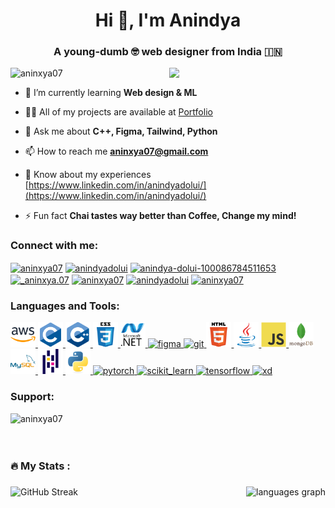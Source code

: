 <h1 align="center">Hi 👋, I'm Anindya</h1>
<h3 align="center">A young-dumb 🤓 web designer from India 🇮🇳</h3>
<img align="right" width="250" src="https://i.imgflip.com/65efzo.gif"  />
<p align="left"> <img src="https://komarev.com/ghpvc/?username=aninxya07&label=Profile%20views&color=ff69b4&style=flat" alt="aninxya07" /> </p>

- 🌱 I’m currently learning **Web design & ML**

- 👨‍💻 All of my projects are available at [Portfolio](https://aninxya07.github.io/Portfolio/)

- 💬 Ask me about **C++, Figma, Tailwind, Python**

- 📫 How to reach me **aninxya07@gmail.com**

- 📄 Know about my experiences [https://www.linkedin.com/in/anindyadolui/](https://www.linkedin.com/in/anindyadolui/)

- ⚡ Fun fact **Chai tastes way better than Coffee, Change my mind!**

<h3 align="left">Connect with me:</h3>
<p align="left">
<a href="https://dev.to/aninxya07" target="blank"><img align="center" src="https://raw.githubusercontent.com/rahuldkjain/github-profile-readme-generator/master/src/images/icons/Social/devto.svg" alt="aninxya07" height="30" width="40" /></a>
<a href="https://linkedin.com/in/anindyadolui" target="blank"><img align="center" src="https://raw.githubusercontent.com/rahuldkjain/github-profile-readme-generator/master/src/images/icons/Social/linked-in-alt.svg" alt="anindyadolui" height="30" width="40" /></a>
<a href="https://fb.com/anindya-dolui-100086784511653" target="blank"><img align="center" src="https://raw.githubusercontent.com/rahuldkjain/github-profile-readme-generator/master/src/images/icons/Social/facebook.svg" alt="anindya-dolui-100086784511653" height="30" width="40" /></a>
<a href="https://instagram.com/_aninxya.07" target="blank"><img align="center" src="https://raw.githubusercontent.com/rahuldkjain/github-profile-readme-generator/master/src/images/icons/Social/instagram.svg" alt="_aninxya.07" height="30" width="40" /></a>
<a href="https://dribbble.com/aninxya07" target="blank"><img align="center" src="https://raw.githubusercontent.com/rahuldkjain/github-profile-readme-generator/master/src/images/icons/Social/dribbble.svg" alt="aninxya07" height="30" width="40" /></a>
<a href="https://www.behance.net/anindyadolui" target="blank"><img align="center" src="https://raw.githubusercontent.com/rahuldkjain/github-profile-readme-generator/master/src/images/icons/Social/behance.svg" alt="anindyadolui" height="30" width="40" /></a>
<a href="https://www.leetcode.com/aninxya07" target="blank"><img align="center" src="https://raw.githubusercontent.com/rahuldkjain/github-profile-readme-generator/master/src/images/icons/Social/leet-code.svg" alt="aninxya07" height="30" width="40" /></a>
</p>

<h3 align="left">Languages and Tools:</h3>
<p align="left"> <a href="https://aws.amazon.com" target="_blank" rel="noreferrer"> <img src="https://raw.githubusercontent.com/devicons/devicon/master/icons/amazonwebservices/amazonwebservices-original-wordmark.svg" alt="aws" width="40" height="40"/> </a> <a href="https://www.cprogramming.com/" target="_blank" rel="noreferrer"> <img src="https://raw.githubusercontent.com/devicons/devicon/master/icons/c/c-original.svg" alt="c" width="40" height="40"/> </a> <a href="https://www.w3schools.com/cpp/" target="_blank" rel="noreferrer"> <img src="https://raw.githubusercontent.com/devicons/devicon/master/icons/cplusplus/cplusplus-original.svg" alt="cplusplus" width="40" height="40"/> </a> <a href="https://www.w3schools.com/css/" target="_blank" rel="noreferrer"> <img src="https://raw.githubusercontent.com/devicons/devicon/master/icons/css3/css3-original-wordmark.svg" alt="css3" width="40" height="40"/> </a> <a href="https://dotnet.microsoft.com/" target="_blank" rel="noreferrer"> <img src="https://raw.githubusercontent.com/devicons/devicon/master/icons/dot-net/dot-net-original-wordmark.svg" alt="dotnet" width="40" height="40"/> </a> <a href="https://www.figma.com/" target="_blank" rel="noreferrer"> <img src="https://www.vectorlogo.zone/logos/figma/figma-icon.svg" alt="figma" width="40" height="40"/> </a> <a href="https://git-scm.com/" target="_blank" rel="noreferrer"> <img src="https://www.vectorlogo.zone/logos/git-scm/git-scm-icon.svg" alt="git" width="40" height="40"/> </a> <a href="https://www.w3.org/html/" target="_blank" rel="noreferrer"> <img src="https://raw.githubusercontent.com/devicons/devicon/master/icons/html5/html5-original-wordmark.svg" alt="html5" width="40" height="40"/> </a> <a href="https://www.java.com" target="_blank" rel="noreferrer"> <img src="https://raw.githubusercontent.com/devicons/devicon/master/icons/java/java-original.svg" alt="java" width="40" height="40"/> </a> <a href="https://developer.mozilla.org/en-US/docs/Web/JavaScript" target="_blank" rel="noreferrer"> <img src="https://raw.githubusercontent.com/devicons/devicon/master/icons/javascript/javascript-original.svg" alt="javascript" width="40" height="40"/> </a> <a href="https://www.mongodb.com/" target="_blank" rel="noreferrer"> <img src="https://raw.githubusercontent.com/devicons/devicon/master/icons/mongodb/mongodb-original-wordmark.svg" alt="mongodb" width="40" height="40"/> </a> <a href="https://www.mysql.com/" target="_blank" rel="noreferrer"> <img src="https://raw.githubusercontent.com/devicons/devicon/master/icons/mysql/mysql-original-wordmark.svg" alt="mysql" width="40" height="40"/> </a> <a href="https://pandas.pydata.org/" target="_blank" rel="noreferrer"> <img src="https://raw.githubusercontent.com/devicons/devicon/2ae2a900d2f041da66e950e4d48052658d850630/icons/pandas/pandas-original.svg" alt="pandas" width="40" height="40"/> </a> <a href="https://www.python.org" target="_blank" rel="noreferrer"> <img src="https://raw.githubusercontent.com/devicons/devicon/master/icons/python/python-original.svg" alt="python" width="40" height="40"/> </a> <a href="https://pytorch.org/" target="_blank" rel="noreferrer"> <img src="https://www.vectorlogo.zone/logos/pytorch/pytorch-icon.svg" alt="pytorch" width="40" height="40"/> </a> <a href="https://scikit-learn.org/" target="_blank" rel="noreferrer"> <img src="https://upload.wikimedia.org/wikipedia/commons/0/05/Scikit_learn_logo_small.svg" alt="scikit_learn" width="40" height="40"/> </a> <a href="https://www.tensorflow.org" target="_blank" rel="noreferrer"> <img src="https://www.vectorlogo.zone/logos/tensorflow/tensorflow-icon.svg" alt="tensorflow" width="40" height="40"/> </a> <a href="[https://www.adobe.com/products/xd.html](https://www.adobe.com/in/creativecloud.html?gclid=Cj0KCQjwltKxBhDMARIsAG8KnqWIDBSGqV2R6I75LysMX793ncbXev-mPbdN66nvu_UTTGopxmtq0KwaArGXEALw_wcB&sdid=DHWC19Q8&mv=search&mv2=paidsearch&ef_id=Cj0KCQjwltKxBhDMARIsAG8KnqWIDBSGqV2R6I75LysMX793ncbXev-mPbdN66nvu_UTTGopxmtq0KwaArGXEALw_wcB:G:s&s_kwcid=AL!3085!3!645660843518!e!!g!!adobe!221174108!17525765108&gad_source=1)" target="_blank" rel="noreferrer"> <img src="[[[[https://cdn.worldvectorlogo.com/logos/adobe-xd](https://uxwing.com/wp-content/themes/uxwing/download/brands-and-social-media/adobe-xd-icon.png)](https://w7.pngwing.com/pngs/565/63/png-transparent-adobe-xd-macos-bigsur-icon.png)](https://www.logo.wine/a/logo/Adobe_XD/Adobe_XD-Logo.wine.svg)](https://upload.wikimedia.org/wikipedia/commons/thumb/c/c2/Adobe_XD_CC_icon.svg/1024px-Adobe_XD_CC_icon.svg.png)" alt="xd" width="40" height="40"/> </a> </p>

<h3 align="left">Support:</h3>
<p><a href="https://www.buymeacoffee.com/aninxya07"> <img align="left" src="https://cdn.buymeacoffee.com/buttons/v2/default-yellow.png" height="40" width="135" alt="aninxya07" /></a></p><br><br>
<br/>
<h3 align="left">🔥   My Stats :</h3>

###

<div align="center">
    <a href="https://git.io/streak-stats"><img src="https://streak-stats.demolab.com?user=aninxya07&theme=dracula&border_radius=5.6&card_width=465" alt="GitHub Streak" height="200" align="left"/></a>
  <img src="https://github-readme-stats.vercel.app/api/top-langs?username=aninxya07&locale=en&hide_title=false&layout=donut&card_width=350&langs_count=5&theme=dracula&hide_border=false" height="220" alt="languages graph" align="right" />
</div>
